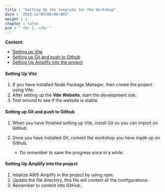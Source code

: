 ```yaml
---
title : "Setting Up the template for the Workshop"
date : "2023-12-01T00:00:00Z"
weight : 1
chapter : false
pre : " <b> 1. </b> "
---
```


**Content:**
- [Setting up Vite](#setting-up-vite)
- [Setting up Git and push to Github](#setting-up-git-and-push-to-github)
- [Setting Up Amplify into the project](#setting-up-amplify-into-the-project)

#### Setting Up Vite

1. If you have installed Node Package Manager, then create the project using Vite.
2. After setting up the **Vite Website**, start the development site.
3. Test around to see if the website is stable. 

#### Setting up Git and push to Github

1. When you have finished setting up Vite, install Git so you can import on GitHub.
2. Once you have installed Git, commit the workshop you have made up on Github. 

    - Do remember to save the progress once in a while. 

#### Setting Up Amplify into the project

1. Intialize AWS Amplify in the project by using npm.
2. Update the file directory, this file will contain all the configurations.
3. Remember to commit into GitHub.